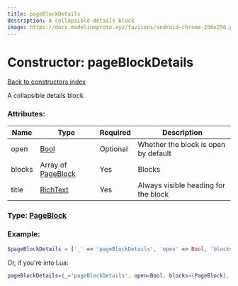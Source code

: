 ```yaml
---
title: pageBlockDetails
description: A collapsible details block
image: https://docs.madelineproto.xyz/favicons/android-chrome-256x256.png
---
```

# Constructor: pageBlockDetails  
[Back to constructors index](index.md)



A collapsible details block

### Attributes:

| Name     |    Type       | Required | Description |
|----------|---------------|----------|-------------|
|open|[Bool](../types/Bool.md) | Optional|Whether the block is open by default|
|blocks|Array of [PageBlock](../types/PageBlock.md) | Yes|Blocks|
|title|[RichText](../types/RichText.md) | Yes|Always visible heading for the block|



### Type: [PageBlock](../types/PageBlock.md)


### Example:

```php
$pageBlockDetails = ['_' => 'pageBlockDetails', 'open' => Bool, 'blocks' => [PageBlock, PageBlock], 'title' => RichText];
```  


Or, if you're into Lua:

```lua
pageBlockDetails={_='pageBlockDetails', open=Bool, blocks={PageBlock}, title=RichText}

```


